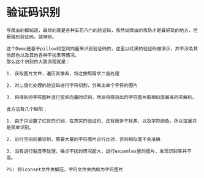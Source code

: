 # 验证码识别

    写爬虫的都知道，最烦的就是各种五花八门的验证码，虽然说爬虫的攻防才是最好玩的地方，但是碰到验证码，就神烦。
    
    这个Demo是基于pillow和空间向量来识别验证码的，这里以红黑的验证码做演示，并不涉及其他颜色以及其他各种干扰素等情况。
    那么这个识别的大致流程就是：
    
    1. 获取图片文件，遍历其像素，将之按照需求二值处理
    
    2. 对二值化处理的验证码进行字符切割，分离出单个字符的图片
     
    3. 将得到的字符图片进行空间向量的识别，然后将猜测出的字符图片取相似度最高的来解析。
    
    此方法有几个缺陷：
    
    1. 由于只设置了红灰的识别，在真实的验证码，还有很多干扰素，以及字符颜色，所以这里只是简单识别。
    
    2. 进行空间向量识别，需要大量的字符图片进行比对，否则相似度不会准确
    
    3. 没有进行黏连等处理，噪点干扰的情况超大，运行expamles里的图片，发现识别率并不高。
    
    PS: 将iconset文件夹解压，字符文件夹内即为字符图片